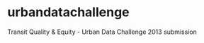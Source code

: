 urbandatachallenge
==================

Transit Quality &amp; Equity - Urban Data Challenge 2013 submission